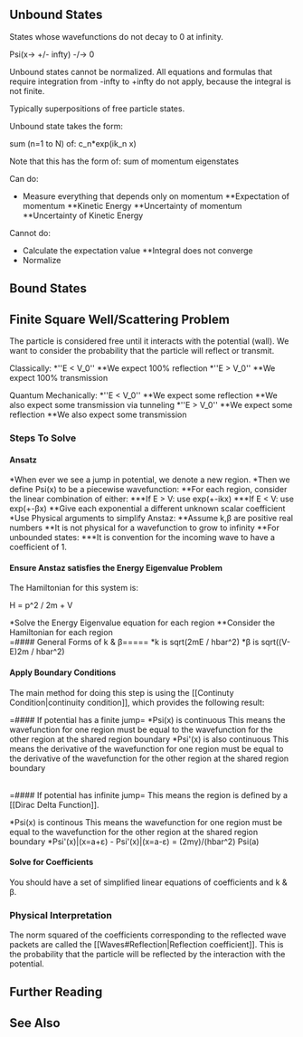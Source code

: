 ## Unbound States

States whose wavefunctions do not decay to 0 at infinity.

Psi(x-> +/- infty) -/-> 0

Unbound states cannot be normalized. All equations and formulas that require
integration from -infty to +infty do not apply, because the integral is not
finite.

Typically superpositions of free particle states.

Unbound state takes the form:

sum (n=1 to N) of: c_n*exp(ik_n x)

Note that this has the form of: sum of momentum eigenstates

Can do:
* Measure everything that depends only on momentum
**Expectation of momentum
**Kinetic Energy
**Uncertainty of momentum
**Uncertainty of Kinetic Energy


Cannot do:
* Calculate the expectation value
**Integral does not converge
* Normalize

## Bound States

## Finite Square Well/Scattering Problem

The particle is considered free until it interacts with the potential (wall).
We want to consider the probability that the particle will reflect or transmit.

Classically:
*''E < V_0''
**We expect 100% reflection
*''E > V_0''
**We expect 100% transmission

Quantum Mechanically:
*''E < V_0''
**We expect some reflection
**We also expect some transmission via tunneling
*''E > V_0''
**We expect some reflection
**We also expect some transmission

### Steps To Solve
#### Ansatz
*When ever we see a jump in potential, we denote a new region.
*Then we define Psi(x) to be a piecewise wavefunction:
**For each region, consider the linear combination of either:
***If E > V: use exp(+-ikx)
***If E < V: use exp(+-βx)
**Give each exponential a different unknown scalar coefficient
*Use Physical arguments to simplify Anstaz:
**Assume k,β are positive real numbers
**It is not physical for a wavefunction to grow to infinity
**For unbounded states:
***It is convention for the incoming wave to have a coefficient of 1.

#### Ensure Anstaz satisfies the Energy Eigenvalue Problem
The Hamiltonian for this system is:

H = p^2 / 2m + V

*Solve the Energy Eigenvalue equation for each region
**Consider the Hamiltonian for each region
<br>
=#### General Forms of k & β=====
*k is sqrt(2mE / hbar^2)
*β is sqrt((V-E)2m / hbar^2)

#### Apply Boundary Conditions
The main method for doing this step is using the [[Continuty Condition|continuity condition]],
which provides the following result:

=#### If potential has a finite jump=
*Psi(x) is continuous
This means the wavefunction for one region must be equal to the wavefunction for the other region at the shared region boundary
*Psi'(x) is also continuous
This means the derivative of the wavefunction for one region must be equal to the derivative of the wavefunction for the other region at the shared region boundary

<br>
=#### If potential has infinite jump=
This means the region is defined by a [[Dirac Delta Function]].

*Psi(x) is continous
This means the wavefunction for one region must be equal to the wavefunction for the other region at the shared region boundary
*Psi'(x)|(x=a+ε) - Psi'(x)|(x=a-ε) = (2mγ)/(hbar^2) Psi(a)

#### Solve for Coefficients
You should have a set of simplified linear equations of coefficients and k & β.

### Physical Interpretation
The norm squared of the coefficients corresponding to the reflected wave packets are called the [[Waves#Reflection|Reflection coefficient]].
This is the probability that the particle will be reflected by the interaction with the potential.

## Further Reading

## See Also
